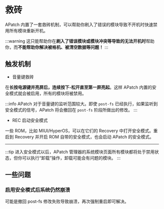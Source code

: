 # 救砖

APatch 内置了一套救砖机制，可以帮助你刷入了错误的模块导致不开机时快速禁用所有模块重新开机。

:::warning
这只能帮助你在**刷入了错误模块或模块冲突等导致的无法开机时**帮助你，而**不能帮助你解决被格机、被清空数据等问题！**
:::

## 触发机制

- 音量键救砖

在**长按电源键并亮屏后，连续按下-松开直至第一屏亮起**。这样 APatch 内置的安全模式就会被启用，所有的模块将被禁用。

:::info
APatch 对于音量键的监听范围较大。即使 `post-fs` 已经执行，如果监听到安全模式的信号，APatch 将会撤回在 `post-fs` 阶段所做出的修改。 
:::

- REC 启动安全模式

一些 ROM，比如 MIUI/HyperOS，可以在它们的 Recovery 中打开安全模式。重启到 Recovery 并开启 ROM 自带的安全模式，也会启动 APatch 的安全模式。

---

:::tip
进入安全模式以后，APatch 管理器的系统模块页面所有模块都将处于禁用状态，但你可以执行“卸载”操作，卸载可能会有问题的模块。
:::

## 一些问题

### 启用安全模式后系统仍然崩溃

可能是撤回 post-fs 修改失败导致崩溃，再次强制重启即可解决。
